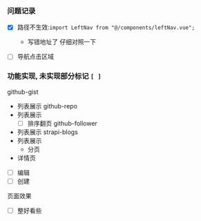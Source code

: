 ### 问题记录
- [x] 路径不生效:`import LeftNav from "@/components/leftNav.vue";`
  - 写错地址了 仔细对照一下

- [ ] 导航点击区域


### 功能实现, 未实现部分标记 `[ ]`
github-gist
- 列表展示
github-repo
- 列表展示
  - [ ] 排序翻页
github-follower
- 列表展示 
strapi-blogs 
- 列表展示
  - 分页
- 详情页
- [ ] 编辑
- [ ] 创建

页面效果
- [ ] 整好看些
